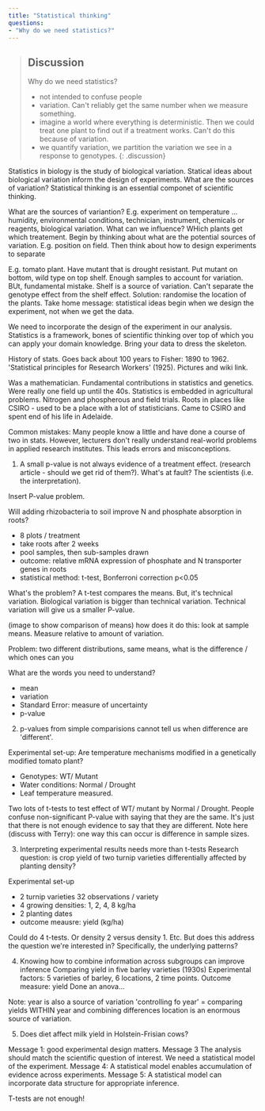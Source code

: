 ```yaml
---
title: "Statistical thinking"
questions:
- "Why do we need statistics?"
---
```


> ## Discussion
> Why do we need statistics?
> - not intended to confuse people
> - variation. Can't reliably get the same number when we measure something.
> - imagine a world where everything is deterministic. Then we could treat one plant to find out if a treatment works. Can't do this because of variation.
> - we quantify variation, we partition the variation we see in a response to genotypes. 
{: .discussion}

Statistics in biology is the study of biological variation. Statical ideas about biological variation inform the design of experiments. What are the sources of variation? Statistical thinking is an essential componet of scientific thinking. 

What are the sources of variantion? E.g. experiment on temperature ... humidity, environmental conditions, technician, instrument, chemicals or reagents, biological variation. 
What can we influence? WHich plants get which treatement. Begin by thinking about what are the potential sources of variation. E.g. position on field. Then think about how to design experiments to separate 

E.g. tomato plant. Have mutant that is drought resistant. Put mutant on bottom, wild type on top shelf. Enough samples to account for variation. BUt, fundamental mistake. Shelf is a source of variation. Can't separate the genotype effect from the shelf effect. Solution: randomise the location of the plants. Take home message: statistical ideas begin when we design the experiment, not when we get the data. 

We need to incorporate the design of the experiment in our analysis. 
Statistics is a framework, bones of scientific thinking over top of which you can apply your domain knowledge. Bring your data to dress the skeleton. 

History of stats. Goes back about 100 years to Fisher: 1890 to 1962. 'Statistical principles for Research Workers' (1925). 
Pictures and wiki link.

Was a mathematician. Fundamental contributions in statistics and genetics. Were really one field up until the 40s. Statistics is embedded in agricultural problems. Nitrogen and phospherous and field trials. Roots in places like CSIRO - used to be a place with a lot of statisticians. Came to CSIRO and spent end of his life in Adelaide. 

Common mistakes:
Many people know a little and have done a course of two in stats. However, lecturers don't really understand real-world problems in applied research institutes. This leads errors and misconceptions. 

1. A small p-value is not always evidence of a treatment effect. (research article - should we get rid of them?). What's at fault? The scientists (i.e. the interpretation). 

Insert P-value problem. 

Will adding rhizobacteria to soil improve N and phosphate absorption in roots?
* 8 plots / treatment
* take roots after 2 weeks
* pool samples, then sub-samples drawn
* outcome: relative mRNA expression of phosphate and N transporter genes in roots
* statistical method: t-test, Bonferroni correction p<0.05

What's the problem? A t-test compares the means. But, it's technical variation. Biological variation is bigger than technical variation. Technical variation will give us a smaller P-value. 

(image to show comparison of means)
how does it do this: look at sample means. Measure relative to amount of variation.

Problem: two different distributions, same means, what is the difference / which ones can you 

What are the words you need to understand?

* mean
* variation
* Standard Error: measure of uncertainty
* p-value

2. p-values from simple comparisions cannot tell us when difference are 'different'.

Experimental set-up:
Are temperature mechanisms modified in a genetically modified tomato plant?
* Genotypes: WT/ Mutant
* Water conditions: Normal / Drought
* Leaf temperature measured. 

Two lots of t-tests to test effect of WT/ mutant by Normal / Drought. People confuse non-significant P-value with saying that they are the same. It's just that there is not enough evidence to say that they are different. Note here (discuss with Terry): one way this can occur is difference in sample sizes. 

3. Interpreting experimental results needs more than t-tests
Research question: is crop yield of two turnip varieties differentially affected by planting density? 

Experimental set-up
* 2 turnip varieties 32 observations / variety
* 4 growing densities: 1, 2, 4, 8 kg/ha
* 2 planting dates
* outcome meausre: yield (kg/ha)

Could do 4 t-tests. Or density 2 versus density 1. Etc. But does this address the question we're interested in? Specifically, the underlying patterns?

4. Knowing how to combine information across subgroups can improve inference
Comparing yield in five barley varieties (1930s)
Experimental factors: 5 varieties of barley, 6 locations, 2 time points. Outcome measure: yield
Done an anova...

Note: year is also a source of variation 'controlling fo year' = comparing yields WITHIN year and combining differences
location is an enormous source of variation. 

5. Does diet affect milk yield in Holstein-Frisian cows?

Message 1: good experimental design matters.
Message 3 The analysis should match the scientific question of interest. We need a statistical model of the experiment.
Message 4: A statistical model enables accumulation of evidence across experiments.
Message 5: A statistical model can incorporate data structure for appropriate inference. 

T-tests are not enough!

